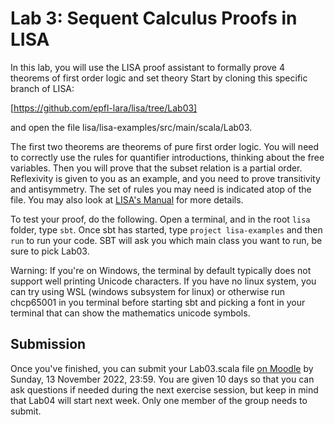 # Lab 3: Sequent Calculus Proofs in LISA

In this lab, you will use the LISA proof assistant to formally prove 4 theorems of first order logic and set theory
Start by cloning this specific branch of LISA: 

[https://github.com/epfl-lara/lisa/tree/Lab03]

and open the file lisa/lisa-examples/src/main/scala/Lab03.

The first two theorems are theorems of pure first order logic. You will need to correctly use the rules for quantifier introductions, thinking about the free variables.
Then you will prove that the subset relation is a partial order. Reflexivity is given to you as an example, and you need to prove transitivity and antisymmetry.
The set of rules you may need is indicated atop of the file. You may also look at [LISA's Manual](https://github.com/epfl-lara/lisa/blob/main/Reference%20Manual/lisa.pdf) for more details.

To test your proof, do the following. Open a terminal, and in the root `lisa` folder, type `sbt`. Once sbt has started, type `project lisa-examples` and then `run` to run your code. SBT will ask you which main class you want to run, be sure to pick Lab03.

Warning: If you're on Windows, the terminal by default typically does not support well printing Unicode characters. If you have no linux system, you can try using WSL (windows subsystem for linux) or otherwise run chcp65001 in you terminal before starting sbt and picking a font in your terminal that can show the mathematics unicode symbols.




## Submission
Once you've finished, you can submit your Lab03.scala file [on Moodle](https://moodle.epfl.ch/mod/assign/view.php?id=1099233) by Sunday, 13 November 2022, 23:59. You are given 10 days so that you can ask questions if needed during the next exercise session, but keep in mind that Lab04 will start next week. Only one member of the group needs to submit. 
